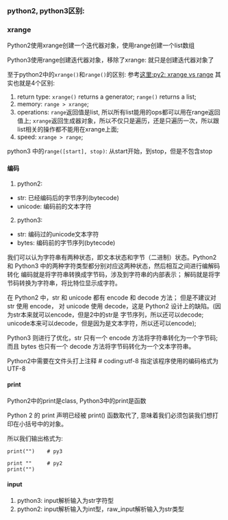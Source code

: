 ### python2, python3区别:


### xrange

Python2使用xrange创建一个迭代器对象，使用range创建一个list数组

Python3使用range创建迭代器对象，移除了xrange: 就只是创建迭代器对象了

至于python2中的```xrange()```和```range()```的区别: 参考[这里:py2: xrange vs range](https://www.geeksforgeeks.org/range-vs-xrange-python/)
其实也就是4个区别: 
1. return type: ```xrange()``` returns a generator; ```range()``` returns a list;
2. memory: ```range > xrange```; 
3. operations: ```range```返回值是list, 所以所有list能用的ops都可以用在range返回值上; ```xrange```返回生成器对象，所以不仅只是遍历，还是只遍历一次，所以跟list相关的操作都不能用在xrange上面;
4. speed: ```xrange > range```;

python3 中的```range([start], stop)```: 从start开始，到stop，但是不包含stop

#### 编码

1. python2: 
- str: 已经编码后的字节序列(bytecode)
- unicode: 编码前的文本字符

2. python3:
- str: 编码过的unicode文本字符
- bytes: 编码前的字节序列(bytecode)

我们可以认为字符串有两种状态，即文本状态和字节（二进制）状态。Python2 和 
Python3 中的两种字符类型都分别对应这两种状态，然后相互之间进行编解码转化
编码就是将字符串转换成字节码，涉及到字符串的内部表示； 解码就是将字节码转换为字符串，将比特位显示成字符。

在 Python2 中，str 和 unicode 都有 encode 和 decode 方法； 但是不建议对 str 使用 encode，
对 unicode 使用 decode，这是 Python2 设计上的缺陷。(因为str本来就可以encode，但是2中的str是
字节序列，所以还可以decode; unicode本来可以decode，但是因为是文本字符，所以还可以encode);

Python3 则进行了优化，str 只有一个 encode 方法将字符串转化为一个字节码;而且 bytes 也只有一个 
decode 方法将字节码转化为一个文本字符串。

Python2中需要在文件头打上注释 # coding:utf-8 指定该程序使用的编码格式为UTF-8

#### print

Python2中的print是class, Python3中的print是函数

Python 2 的 print 声明已经被 print() 函数取代了, 意味着我们必须包装我们想打印在小括号中的对象。

所以我们输出格式为: 
```
print("")    # py3

print ""     # py2
print("")
```

#### input

1. python3: input解析输入为str字符型
2. python2: input解析输入为int型，raw_input解析输入为str类型
